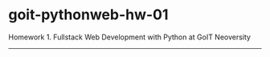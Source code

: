 # goit-pythonweb-hw-01

Homework 1. Fullstack Web Development with Python at GoIT Neoversity



---
